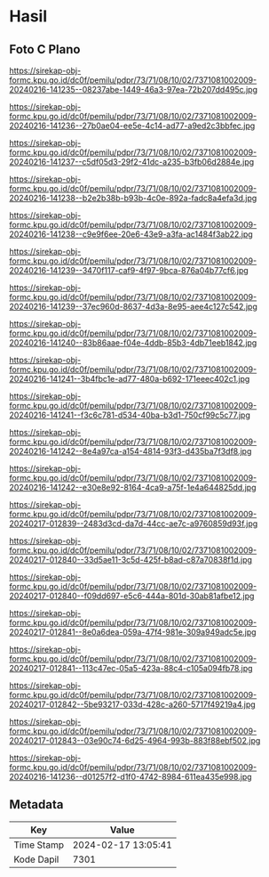 # Hasil

## Foto C Plano

https://sirekap-obj-formc.kpu.go.id/dc0f/pemilu/pdpr/73/71/08/10/02/7371081002009-20240216-141235--08237abe-1449-46a3-97ea-72b207dd495c.jpg

https://sirekap-obj-formc.kpu.go.id/dc0f/pemilu/pdpr/73/71/08/10/02/7371081002009-20240216-141236--27b0ae04-ee5e-4c14-ad77-a9ed2c3bbfec.jpg

https://sirekap-obj-formc.kpu.go.id/dc0f/pemilu/pdpr/73/71/08/10/02/7371081002009-20240216-141237--c5df05d3-29f2-41dc-a235-b3fb06d2884e.jpg

https://sirekap-obj-formc.kpu.go.id/dc0f/pemilu/pdpr/73/71/08/10/02/7371081002009-20240216-141238--b2e2b38b-b93b-4c0e-892a-fadc8a4efa3d.jpg

https://sirekap-obj-formc.kpu.go.id/dc0f/pemilu/pdpr/73/71/08/10/02/7371081002009-20240216-141238--c9e9f6ee-20e6-43e9-a3fa-ac1484f3ab22.jpg

https://sirekap-obj-formc.kpu.go.id/dc0f/pemilu/pdpr/73/71/08/10/02/7371081002009-20240216-141239--3470f117-caf9-4f97-9bca-876a04b77cf6.jpg

https://sirekap-obj-formc.kpu.go.id/dc0f/pemilu/pdpr/73/71/08/10/02/7371081002009-20240216-141239--37ec960d-8637-4d3a-8e95-aee4c127c542.jpg

https://sirekap-obj-formc.kpu.go.id/dc0f/pemilu/pdpr/73/71/08/10/02/7371081002009-20240216-141240--83b86aae-f04e-4ddb-85b3-4db71eeb1842.jpg

https://sirekap-obj-formc.kpu.go.id/dc0f/pemilu/pdpr/73/71/08/10/02/7371081002009-20240216-141241--3b4fbc1e-ad77-480a-b692-171eeec402c1.jpg

https://sirekap-obj-formc.kpu.go.id/dc0f/pemilu/pdpr/73/71/08/10/02/7371081002009-20240216-141241--f3c6c781-d534-40ba-b3d1-750cf99c5c77.jpg

https://sirekap-obj-formc.kpu.go.id/dc0f/pemilu/pdpr/73/71/08/10/02/7371081002009-20240216-141242--8e4a97ca-a154-4814-93f3-d435ba7f3df8.jpg

https://sirekap-obj-formc.kpu.go.id/dc0f/pemilu/pdpr/73/71/08/10/02/7371081002009-20240216-141242--e30e8e92-8164-4ca9-a75f-1e4a644825dd.jpg

https://sirekap-obj-formc.kpu.go.id/dc0f/pemilu/pdpr/73/71/08/10/02/7371081002009-20240217-012839--2483d3cd-da7d-44cc-ae7c-a9760859d93f.jpg

https://sirekap-obj-formc.kpu.go.id/dc0f/pemilu/pdpr/73/71/08/10/02/7371081002009-20240217-012840--33d5ae11-3c5d-425f-b8ad-c87a70838f1d.jpg

https://sirekap-obj-formc.kpu.go.id/dc0f/pemilu/pdpr/73/71/08/10/02/7371081002009-20240217-012840--f09dd697-e5c6-444a-801d-30ab81afbe12.jpg

https://sirekap-obj-formc.kpu.go.id/dc0f/pemilu/pdpr/73/71/08/10/02/7371081002009-20240217-012841--8e0a6dea-059a-47f4-981e-309a949adc5e.jpg

https://sirekap-obj-formc.kpu.go.id/dc0f/pemilu/pdpr/73/71/08/10/02/7371081002009-20240217-012841--113c47ec-05a5-423a-88c4-c105a094fb78.jpg

https://sirekap-obj-formc.kpu.go.id/dc0f/pemilu/pdpr/73/71/08/10/02/7371081002009-20240217-012842--5be93217-033d-428c-a260-5717f49219a4.jpg

https://sirekap-obj-formc.kpu.go.id/dc0f/pemilu/pdpr/73/71/08/10/02/7371081002009-20240217-012843--03e90c74-6d25-4964-993b-883f88ebf502.jpg

https://sirekap-obj-formc.kpu.go.id/dc0f/pemilu/pdpr/73/71/08/10/02/7371081002009-20240216-141236--d01257f2-d1f0-4742-8984-611ea435e998.jpg


## Metadata

| Key        | Value               |
| ---------- | ------------------- |
| Time Stamp | 2024-02-17 13:05:41 |
| Kode Dapil | 7301                |



